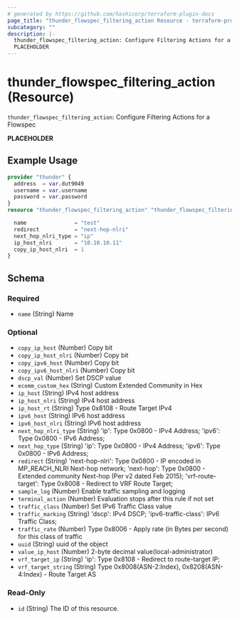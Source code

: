 ```yaml
---
# generated by https://github.com/hashicorp/terraform-plugin-docs
page_title: "thunder_flowspec_filtering_action Resource - terraform-provider-thunder"
subcategory: ""
description: |-
  thunder_flowspec_filtering_action: Configure Filtering Actions for a Flowspec
  PLACEHOLDER
---
```


# thunder_flowspec_filtering_action (Resource)

`thunder_flowspec_filtering_action`: Configure Filtering Actions for a Flowspec

__PLACEHOLDER__

## Example Usage

```terraform
provider "thunder" {
  address  = var.dut9049
  username = var.username
  password = var.password
}
resource "thunder_flowspec_filtering_action" "thunder_flowspec_filtering_action" {

  name               = "test"
  redirect           = "next-hop-nlri"
  next_hop_nlri_type = "ip"
  ip_host_nlri       = "10.10.10.11"
  copy_ip_host_nlri  = 1
}
```

<!-- schema generated by tfplugindocs -->
## Schema

### Required

- `name` (String) Name

### Optional

- `copy_ip_host` (Number) Copy bit
- `copy_ip_host_nlri` (Number) Copy bit
- `copy_ipv6_host` (Number) Copy bit
- `copy_ipv6_host_nlri` (Number) Copy bit
- `dscp_val` (Number) Set DSCP value
- `ecomm_custom_hex` (String) Custom Extended Community in Hex
- `ip_host` (String) IPv4 host address
- `ip_host_nlri` (String) IPv4 host address
- `ip_host_rt` (String) Type 0x8108 - Route Target IPv4
- `ipv6_host` (String) IPv6 host address
- `ipv6_host_nlri` (String) IPv6 host address
- `next_hop_nlri_type` (String) 'ip': Type 0x0800 - IPv4 Address; 'ipv6': Type 0x0800 - IPv6 Address;
- `next_hop_type` (String) 'ip': Type 0x0800 - IPv4 Address; 'ipv6': Type 0x0800 - IPv6 Address;
- `redirect` (String) 'next-hop-nlri': Type 0x0800 - IP encoded in MP_REACH_NLRI Next-hop network; 'next-hop': Type 0x0800 - Extended community Next-hop (Per v2 dated Feb 2015); 'vrf-route-target': Type 0x8008 - Redirect to VRF Route Target;
- `sample_log` (Number) Enable traffic sampling and logging
- `terminal_action` (Number) Evaluation stops after this rule if not set
- `traffic_class` (Number) Set IPv6 Traffic Class value
- `traffic_marking` (String) 'dscp': IPv4 DSCP; 'ipv6-traffic-class': IPv6 Traffic Class;
- `traffic_rate` (Number) Type 0x8006 - Apply rate (in Bytes per second) for this class of traffic
- `uuid` (String) uuid of the object
- `value_ip_host` (Number) 2-byte decimal value(local-administrator)
- `vrf_target_ip` (String) 'ip': Type 0x8108 - Redirect to route-target IP;
- `vrf_target_string` (String) Type 0x8008(ASN-2:Index), 0x8208(ASN-4:Index) - Route Target AS

### Read-Only

- `id` (String) The ID of this resource.


